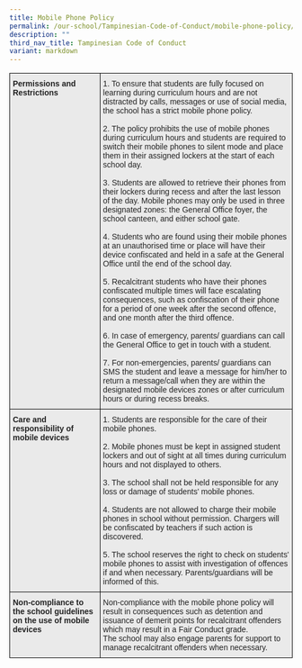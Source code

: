 ```yaml
---
title: Mobile Phone Policy
permalink: /our-school/Tampinesian-Code-of-Conduct/mobile-phone-policy/
description: ""
third_nav_title: Tampinesian Code of Conduct
variant: markdown
---
```

<style type="text/css">
.tg  {border-collapse:collapse;border-spacing:0;}
.tg td{border-color:black;border-style:solid;border-width:1px;font-family:Arial, sans-serif;font-size:14px;
  overflow:hidden;padding:10px 5px;word-break:normal;}
.tg th{border-color:black;border-style:solid;border-width:1px;font-family:Arial, sans-serif;font-size:14px;
  font-weight:normal;overflow:hidden;padding:10px 5px;word-break:normal;}
.tg .tg-y7qa{background-color:#EAEAEA;color:#222;text-align:left;vertical-align:top}
.tg .tg-rj1p{background-color:#EAEAEA;color:#222;font-weight:bold;text-align:left;vertical-align:top}
</style>
<table class="tg">
<thead>
  <tr>
    <th class="tg-rj1p">Permissions and Restrictions</th>
    <th class="tg-y7qa">1. To ensure that students are fully focused on learning during curriculum hours and are not distracted by calls, messages or use of social media, the school has a strict mobile phone policy. <br><br>2. The policy prohibits the use of mobile phones during curriculum hours and students are required to switch their mobile phones to silent mode and place them in their assigned lockers at the start of each school day. <br><br>3. Students are allowed to retrieve their phones from their lockers during recess and after the last lesson of the day. Mobile phones may only be used in three designated zones: the General Office foyer, the school canteen, and either school gate.<br><br>4. Students who are found using their mobile phones at an unauthorised time or place will have their device confiscated and held in a safe at the General Office until the end of the school day.<br><br>5. Recalcitrant students who have their phones confiscated multiple times will face escalating consequences, such as confiscation of their phone for a period of one week after the second offence, and one month after the third offence. <br><br>6. In case of emergency, parents/ guardians can call the General Office to get in touch with a student.<br><br>7. For non-emergencies, parents/ guardians can SMS the student and leave a message for him/her to return a message/call when they are within the designated mobile devices zones or after curriculum hours or during recess breaks.</th>
  </tr>
</thead>
<tbody>
  <tr>
    <td class="tg-rj1p">Care and responsibility of mobile devices<br> </td>
    <td class="tg-y7qa">1. Students are responsible for the care of their mobile phones.<br><br>2. Mobile phones must be kept in assigned student lockers and out of sight at all times during curriculum hours and not displayed to others.<br><br>3. The school shall not be held responsible for any loss or damage of students' mobile phones.<br><br>4. Students are not allowed to charge their mobile phones in school without permission.  Chargers will be confiscated by teachers if such action is discovered.<br><br>5. The school reserves the right to check on students' mobile phones to assist with investigation of offences if and when necessary. Parents/guardians will be informed of this. </td>
  </tr>
  <tr>
    <td class="tg-rj1p">Non-compliance to the school guidelines on the use of mobile devices</td>
    <td class="tg-y7qa">Non-compliance with the mobile phone policy will result in consequences such as detention and issuance of demerit points for recalcitrant offenders which may result in a Fair Conduct grade. <br>The school may also engage parents for support to manage recalcitrant offenders when necessary.<br></td>
  </tr>
</tbody>
</table>